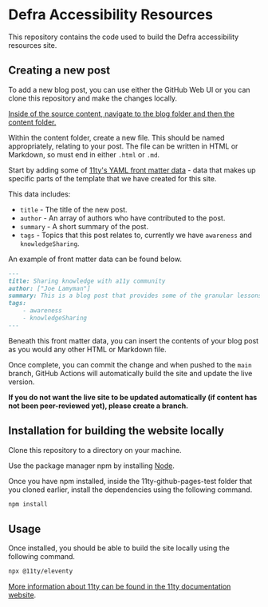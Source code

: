 # Defra Accessibility Resources 

This repository contains the code used to build the Defra accessibility resources site.

## Creating a new post

To add a new blog post, you can use either the GitHub Web UI or you can clone this repository and make the changes locally.

[Inside of the source content, navigate to the blog folder and then the content folder.](#)

Within the content folder, create a new file. This should be named appropriately, relating to your post. The file can be written in HTML or Markdown, so must end in either `.html` or `.md`.

Start by adding some of [11ty's YAML front matter data](https://www.11ty.dev/docs/data-frontmatter/) - data that makes up specific parts of the template that we have created for this site.

This data includes:
* `title` - The title of the new post.
* `author` - An array of authors who have contributed to the post.
* `summary` - A short summary of the post.
* `tags` - Topics that this post relates to, currently we have `awareness` and `knowledgeSharing`.

An example of front matter data can be found below.

```markdown
---
title: Sharing knowledge with a11y community
author: ["Joe Lamyman"]
summary: This is a blog post that provides some of the granular lessons that we have learnt about a really specific feature, please provide feedback if we have missed anything.
tags: 
    - awareness
    - knowledgeSharing
---
```

Beneath this front matter data, you can insert the contents of your blog post as you would any other HTML or Markdown file.

Once complete, you can commit the change and when pushed to the `main` branch, GitHub Actions will automatically build the site and update the live version.

**If you do not want the live site to be updated automatically (if content has not been peer-reviewed yet), please create a branch.**

## Installation for building the website locally

Clone this repository to a directory on your machine.

Use the package manager npm by installing [Node](https://nodejs.org/en/download/).

Once you have npm installed, inside the 11ty-github-pages-test folder that you cloned earlier, install the dependencies using the following command.

```bash
npm install
```

## Usage

Once installed, you should be able to build the site locally using the following command.

```bash
npx @11ty/eleventy
```

[More information about 11ty can be found in the 11ty documentation website](https://www.11ty.dev/docs/).
